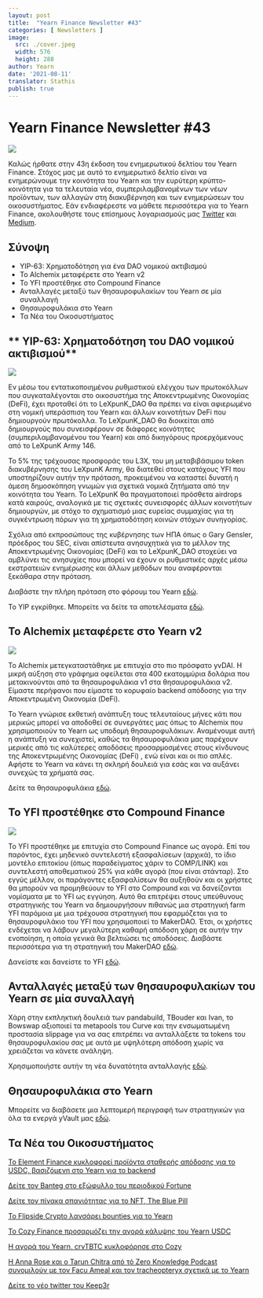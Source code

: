 ```yaml
---
layout: post
title:  "Yearn Finance Newsletter #43"
categories: [ Newsletters ]
image:
  src: ./cover.jpeg
  width: 576
  height: 288
author: Yearn
date: '2021-08-11'
translator: Stathis
publish: true
---
```


# Yearn Finance Newsletter #43

![](/_newsletters/Yearn-Finance-Newsletter-43/image1.jpg)

Καλώς ήρθατε στην 43η έκδοση του ενημερωτικού δελτίου του Yearn Finance. Στόχος μας με αυτό το ενημερωτικό δελτίο είναι να ενημερώνουμε την κοινότητα του Yearn και την ευρύτερη κρύπτο-κοινότητα για τα τελευταία νέα, συμπεριλαμβανομένων των νέων προϊόντων, των αλλαγών στη διακυβέρνηση και των ενημερώσεων του οικοσυστήματος. Εάν ενδιαφέρεστε να μάθετε περισσότερα για το Yearn Finance, ακολουθήστε τους επίσημους λογαριασμούς μας [Twitter](https://twitter.com/iearnfinance) και [Medium](https://medium.com/iearn).


## **Σύνοψη**

- YIP-63: Χρηματοδότηση για ένα DAO νομικού ακτιβισμού
- Το Alchemix μεταφέρετε στο Yearn v2
- Το YFI προστέθηκε στο Compound Finance
- Ανταλλαγές μεταξύ των θησαυροφυλακίων του Yearn σε μία συναλλαγή
- Θησαυροφυλάκια στο Yearn
- Τα Νέα του Οικοσυστήματος

## ** YIP-63: Χρηματοδότηση του DAO νομικού ακτιβισμού**

![](/_newsletters/Yearn-Finance-Newsletter-43/image2.jpg)

Εν μέσω του εντατικοποιημένου ρυθμιστικού ελέγχου των πρωτοκόλλων που συγκαταλέγονται στο οικοσυστήμα της Αποκεντρωμένης Οικονομίας (DeFi), έχει προταθεί ότι το LeXpunK_DAO θα πρέπει να είναι αφιερωμένο στη νομική υπεράσπιση του Yearn και άλλων κοινοτήτων DeFi που δημιουργούν πρωτόκολλα. Το LeXpunK_DAO θα διοικείται από δημιουργούς που συνεισφέρουν σε διάφορες κοινότητες (συμπεριλαμβανομένου του Yearn) και από δικηγόρους προερχόμενους από το LeXpunK Army 146.

Το 5% της τρέχουσας προσφοράς του L3X, του μη μεταβιβάσιμου token διακυβέρνησης του LeXpunK Army, θα διατεθεί στους κατόχους YFI που υποστηρίζουν αυτήν την πρόταση, προκειμένου να καταστεί δυνατή η άμεση δημοσκόπηση γνωμών για σχετικά νομικά ζητήματα από την κοινότητα του Yearn. Το LeXpunK θα πραγματοποιεί πρόσθετα airdrops κατά καιρούς, αναλογικά με τις σχετικές συνεισφορές άλλων κοινοτήτων δημιουργών, με στόχο το σχηματισμό μιας ευρείας συμμαχίας για τη συγκέντρωση πόρων για τη χρηματοδότηση κοινών στόχων συνηγορίας.

Σχόλια από εκπροσώπους της κυβέρνησης των ΗΠΑ όπως ο Gary Gensler, πρόεδρος του SEC, είναι απίστευτα ανησυχητικά για το μέλλον της Αποκεντρωμένης Οικονομίας (DeFi) και το LeXpunK_DAO στοχεύει να αμβλύνει τις ανησυχίες που μπορεί να έχουν οι ρυθμιστικές αρχές μέσω εκστρατειών ενημέρωσης και άλλων μεθόδων που αναφέρονται ξεκάθαρα στην πρόταση.

Διαβάστε την πλήρη πρόταση στο φόρουμ του Yearn [εδώ](https://gov.yearn.finance/t/yip-63-fund-builder-first-legal-activism-dao/11280).

Το YIP εγκρίθηκε. Μπορείτε να δείτε τα αποτελέσματα [εδώ](https://gov.yearn.finance/t/proposal-fund-builder-first-legal-activism-dao/11280).

## **Το Alchemix μεταφέρετε στο Yearn v2**

![](/_newsletters/Yearn-Finance-Newsletter-43/image3.jpg)

Το Alchemix μετεγκαταστάθηκε με επιτυχία στο πιο πρόσφατο yvDAI. Η μικρή αύξηση στο γράφημα οφείλεται στα 400 εκατομμύρια δολάρια που μετακινούνται από τα θησαυροφυλάκια v1 στα θησαυροφυλάκια v2. Είμαστε περήφανοι που είμαστε το κορυφαίο backend απόδοσης για την Αποκεντρωμένη Οικονομία (DeFi).

Το Yearn γνώρισε εκθετική ανάπτυξη τους τελευταίους μήνες κάτι που μερικώς μπορεί να αποδοθεί σε συνεργάτες μας όπως το Alchemix που χρησιμοποιούν το Yearn ως υποδομή θησαυροφυλάκιων. Αναμένουμε αυτή η ανάπτυξη να συνεχιστεί, καθώς τα θησαυροφυλάκια μας παρέχουν μερικές από τις καλύτερες αποδόσεις προσαρμοσμένες στους κίνδυνους της Αποκεντρωμένης Οικονομίας (DeFi) , ενώ είναι και οι πιο απλές. Αφήστε το Yearn να κάνει τη σκληρή δουλειά για εσάς και να αυξάνει συνεχώς τα χρήματά σας.

Δείτε τα θησαυροφυλάκια [εδώ](https://yearn.finance/vaults).

## **Το YFI προστέθηκε στο Compound Finance**

![](/_newsletters/Yearn-Finance-Newsletter-43/image4.jpg)

Το YFI προστέθηκε με επιτυχία στο Compound Finance ως αγορά. Επί του παρόντος, έχει μηδενικό συντελεστή εξασφαλίσεων (αρχικά), το ίδιο μοντέλο επιτοκίου (όπως παραδείγματος χάριν το COMP/LINK) και συντελεστή αποθεματικού 25% για κάθε αγορά (που είναι στάνταρ). Στο εγγύς μέλλον, οι παράγοντες εξασφαλίσεων θα αυξηθούν και οι χρήστες θα μπορούν να προμηθεύουν το YFI στο Compound και να δανείζονται νομίσματα με το YFI ως εγγύηση. Αυτό θα επιτρέψει στους υπεύθυνους στρατηγικής του Yearn να δημιουργήσουν πιθανώς μια στρατηγική farm YFI παρόμοια με μια τρέχουσα στρατηγική που εφαρμόζεται για το θησαυροφυλάκιο του YFI που χρησιμοποιεί το MakerDAO. Έτσι, οι χρήστες ενδέχεται να λάβουν μεγαλύτερη καθαρή απόδοση χάρη σε αυτήν την ενοποίηση, η οποία γενικά θα βελτιώσει τις αποδόσεις. Διαβάστε περισσότερα για τη στρατηγική του MakerDAO [εδώ](https://yearn.fi/invest/0xE14d13d8B3b85aF791b2AADD661cDBd5E6097Db1).

Δανείστε και δανείστε το YFI [εδώ](https://app.compound.finance/).

## **Ανταλλαγές μεταξύ των θησαυροφυλακίων του Yearn σε μία συναλλαγή**

Χάρη στην εκπληκτική δουλειά των pandabuild, TBouder και Ivan, το Bowswap αξιοποιεί τα metapools του Curve και την ενσωματωμένη προστασία slippage για να σας επιτρέπει να ανταλλάξετε τα tokens του θησαυροφυλακίου σας με αυτά με υψηλότερη απόδοση χωρίς να χρειάζεται να κάνετε ανάληψη.

Χρησιμοποιήστε αυτήν τη νέα δυνατότητα ανταλλαγής [εδώ](https://bowswap.finance/).

## **Θησαυροφυλάκια στο Yearn**

Μπορείτε να διαβάσετε μια λεπτομερή περιγραφή των στρατηγικών για όλα τα ενεργά yVault μας [εδώ](https://medium.com/yearn-state-of-the-vaults/the-vaults-at-yearn-9237905ffed3).

## **Τα Νέα του Οικοσυστήματος**

[Το Element Finance κυκλοφορεί προϊόντα σταθερής απόδοσης για το USDC, βασιζόμενη στο Yearn για το backend](https://twitter.com/element_fi/status/1422934199284215810?s=20)

[Δείτε τον Banteg στο εξώφυλλο του περιοδικού Fortune](https://twitter.com/FortuneMagazine/status/1420803860336152577)

[Δείτε τον πίνακα σπανιότητας για το NFT, The Blue Pill ](https://github.com/banteg/blue-pill#rarity-table)

[Το Flipside Crypto λανσάρει bounties για το Yearn](https://twitter.com/BmurrayFlipside/status/1421147576674422788)

[Το Cozy Finance προσαρμόζει την αγορά κάλυψης του Yearn USDC](https://twitter.com/cozyfinance/status/1422226784674664453)

[Η αγορά του Yearn, crvTBTC κυκλοφόρησε στο Cozy](https://twitter.com/cozyfinance/status/1422633897490223107)

[Η Anna Rose και ο Tarun Chitra από τό Zero Knowledge Podcast συνομιλούν με τον Facu Ameal και τον tracheopteryx σχετικά με το Yearn](https://www.zeroknowledge.fm/192)

[Δείτε το νέο twitter του Keep3r](https://twitter.com/thekeep3r)
